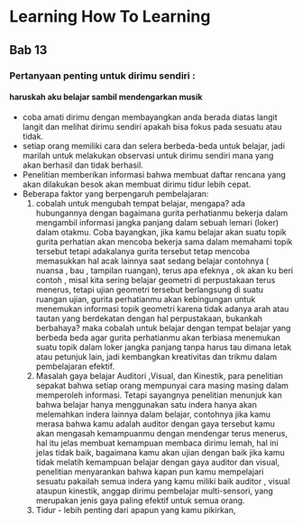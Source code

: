 # Learning How To Learning

## Bab 13
### Pertanyaan penting untuk dirimu sendiri : 
#### haruskah aku belajar sambil mendengarkan musik
- coba amati dirimu dengan membayangkan anda berada diatas langit langit dan melihat dirimu sendiri apakah bisa fokus pada sesuatu atau tidak.
- setiap orang memiliki cara dan selera berbeda-beda untuk belajar, jadi marilah untuk melakukan observasi untuk dirimu sendiri mana yang akan berhasil dan tidak berhasil.
- Penelitian memberikan informasi bahwa membuat daftar rencana yang akan dilakukan besok akan membuat dirimu tidur lebih cepat.
- Beberapa faktor yang berpengaruh pembelajaran:
	1. cobalah untuk mengubah tempat belajar, mengapa? ada 		hubungannya dengan bagaimana gurita perhatianmu bekerja dalam mengambil informasi jangka panjang dalam sebuah lemari (loker) dalam otakmu. Coba bayangkan, jika kamu belajar akan suatu topik gurita perhatian akan mencoba bekerja sama dalam memahami topik tersebut tetapi adakalanya gurita tersebut tetap mencoba memasukkan hal acak lainnya saat sedang belajar contohnya ( nuansa , bau , tampilan ruangan), terus apa efeknya , ok akan ku beri contoh , misal kita sering belajar geometri di perpustakaan terus menerus, tetapi ujian geometri tersebut berlangsung di suatu ruangan ujian, gurita perhatianmu akan kebingungan untuk menemukan informasi topik geometri karena tidak adanya arah atau tautan yang berdekatan dengan hal perpustakaan, bukankah berbahaya? maka cobalah untuk belajar dengan tempat belajar yang berbeda beda agar gurita perhatianmu akan terbiasa menemukan suatu topik dalam loker jangka panjang tanpa harus tau dimana letak atau petunjuk lain, jadi kembangkan kreativitas dan trikmu dalam pembelajaran efektif.
	2. Masalah gaya belajar Auditori ,Visual, dan Kinestik, para penelitian sepakat bahwa setiap orang mempunyai cara masing masing dalam memperoleh informasi. Tetapi sayangnya penelitian menunjuk kan bahwa belajar hanya menggunakan satu indera hanya akan melemahkan indera lainnya dalam belajar, contohnya jika kamu merasa bahwa kamu adalah auditor dengan gaya tersebut kamu akan mengasah kemampuanmu dengan mendengar terus menerus, hal itu jelas membuat kemampuan membaca dirimu lemah, hal ini jelas tidak baik, bagaimana kamu akan ujian dengan baik jika kamu tidak melatih kemampuan belajar dengan gaya auditor dan visual, penelitian menyarankan bahwa kapan pun kamu mempelajari sesuatu pakailah semua indera yang kamu miliki baik auditor , visual ataupun kinestik, anggap dirimu pembelajar  multi-sensori, yang merupakan jenis gaya paling efektif untuk semua orang.
	3. Tidur - lebih penting dari apapun yang kamu pikirkan, 

<!--stackedit_data:
eyJoaXN0b3J5IjpbMTYyNjA4NzU4M119
-->